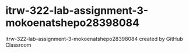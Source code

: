 # itrw-322-lab-assignment-3-mokoenatshepo28398084
itrw-322-lab-assignment-3-mokoenatshepo28398084 created by GitHub Classroom
